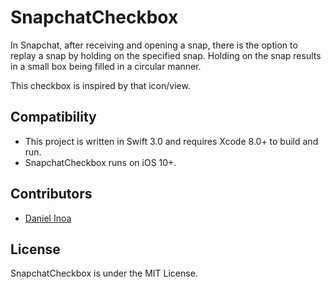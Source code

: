 # SnapchatCheckbox

In Snapchat, after receiving and opening a snap, there is the option to replay a snap by holding on the specified snap.
Holding on the snap results in a small box being filled in a circular manner.

This checkbox is inspired by that icon/view.

## Compatibility

* This project is written in Swift 3.0 and requires Xcode 8.0+ to build and run.
* SnapchatCheckbox runs on iOS 10+.

## Contributors

* [Daniel Inoa](https://twitter.com/danielinoa_)

## License

SnapchatCheckbox is under the MIT License.
